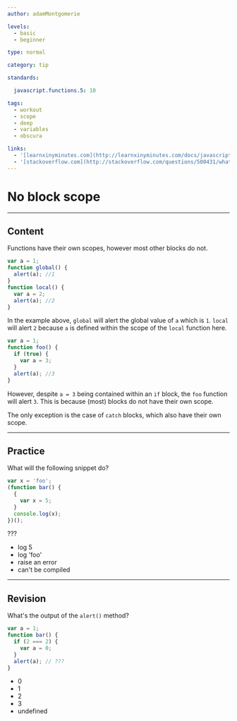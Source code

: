 ```yaml
---
author: adamMontgomerie

levels:
  - basic
  - beginner

type: normal

category: tip

standards:

  javascript.functions.5: 10

tags:
  - workout
  - scope
  - deep
  - variables
  - obscura

links:
  - '[learnxinyminutes.com](http://learnxinyminutes.com/docs/javascript/){website}'
  - '[stackoverflow.com](http://stackoverflow.com/questions/500431/what-is-the-scope-of-variables-in-javascript){website}'
---
```


# No block scope

---

## Content

Functions have their own scopes, however most other blocks do not.

```javascript
var a = 1;
function global() {
  alert(a); //1
}
function local() {
  var a = 2;
  alert(a); //2
}
```

In the example above, `global` will alert the global value of `a` which is `1`. `local` will alert `2` because `a` is defined within the scope of the `local` function here.

```javascript
var a = 1;
function foo() {
  if (true) {
    var a = 3;
  }
  alert(a); //3
}
```

However, despite `a = 3` being contained within an `if` block, the `foo` function will alert `3`. This is because (most) blocks do not have their own scope.

The only exception is the case of `catch` blocks, which also have their own scope.

---

## Practice

What will the following snippet do?

```javascript
var x = 'foo';
(function bar() {
  {
    var x = 5;
  }
  console.log(x);
})();
```

???

- log 5
- log 'foo'
- raise an error
- can't be compiled

---

## Revision

What's the output of the `alert()` method?

```javascript
var a = 1;
function bar() {
  if (2 === 2) {
    var a = 0;
  }
  alert(a); // ???
}
```

- 0
- 1
- 2
- 3
- undefined
